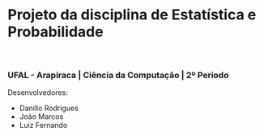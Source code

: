 # Projeto da disciplina de Estatística e Probabilidade
</br>
<h3> UFAL - Arapiraca | Ciência da Computação | 2º Período </h3>
Desenvolvedores:
<ul>
  <li>
    Danillo Rodrigues 
  </li>
  <li>
    João Marcos
  </li>
  <li>
    Luiz Fernando
  </li>
</ul>
